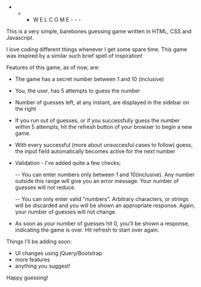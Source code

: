 - - - W  E  L  C  O  M  E - - - 

This is a very simple, barebones guessing game written in HTML, CSS and Javascript.

I love coding different things whenever I get some spare time. This game was inspired by a similar such brief spell of inspiration!

Features of this game, as of now, are:

- The game has a secret number between 1 and 10 (inclusive)
- You, the user, has 5 attempts to guess the number
- Number of guesses left, at any instant, are displayed in the sidebar on the right
- If you run out of guesses, or if you successfully guess the number within 5 attempts, hit the refresh button of your browser to begin a new game.
- With every successful (more about unsuccesful cases to follow) guess, the input field automatically becomes active for the next number
- Validation - I've added quite a few checks:
	
	-- You can enter numbers only between 1 and 10(inclusive). Any number outside this range will give you an error message. Your number of guesses will not reduce.

	-- You can only enter valid "numbers". Arbitrary characters, or strings will be discarded and you will be shown an appropriate response. Again, your number of guesses will not change.

- As soon as your number of guesses hit 0, you'll be shown a response, indicating the game is over. Hit refresh to start over again. 

Things I'll be adding soon:

- UI changes using jQuery/Bootstrap
- more features
- anything you suggest!

Happy guessing!